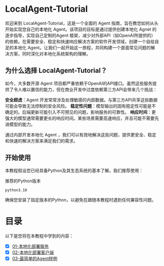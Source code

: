 # LocalAgent-Tutorial

欢迎来到 LocalAgent-Tutorial，这是一个全面的 Agent 指南，旨在教您如何从头开始实现您自己的本地化 Agent。该项目的目标是通过提供创建本地化 Agnet 的逐步指导，实现自己定制的Agent 框架，减少对外部API（如OpenAI所提供的）的依赖。在需要安全、稳定和快速响应解决方案的软件开发领域，创建一个自给自足的本地化 Agent。让我们一起开始这一旅程，共同构建一个直面常见问题的解决方案，同时深化对本地化系统架构的理解。

## 为什么选择 LocalAgent-Tutorial？

如今，大多数开源 Agent 项目都严重依赖于OpenAI的API接口。虽然这些服务提供了令人难以置信的能力，但在商业开发中过度依赖第三方API会带来几个挑战：

**安全顾虑**：Agent 开发常常涉及处理敏感的内部数据。与第三方API共享这些数据可能会导致无法控制的安全风险。
**稳定性问题**：模型输出的固有稳定性可能是不确定的。后端更新可能引入不可预见的问题，影响服务的可靠性。
**响应时间**：更强大的模型通常需要更长的响应时间。某些场景需要高速响应，并且可能不需要先进模型的能力。

通过内部开发本地化 Agent ，我们可以有效地解决这些问题，提供更安全、稳定和快速的解决方案来满足我们的需求。

## 开始使用

本教程假设您已经具备Python及其生态系统的基本了解。我们推荐使用：

推荐的Python版本
```
python3.10
```
确保您安装了指定版本的Python，以避免在跟随本教程时遇到任何兼容性问题。

# 目录

以下是您将在本教程中学到的内容：

- [x] [01-本地化部署服务](./llm_server/README.md)
- [x] [02-本地化部署客户端](./llm_connection/README.md)
- [x] [03-最简单的Agent样例](./example_agent/README.md)